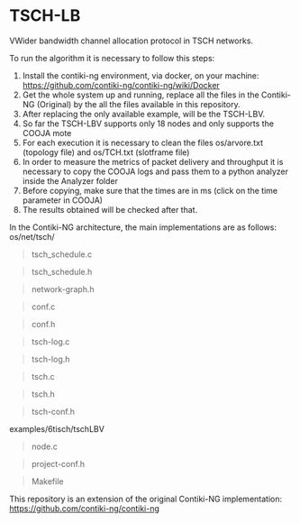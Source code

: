 # TSCH-LB
VWider bandwidth channel allocation protocol in TSCH networks.

To run the algorithm it is necessary to follow this steps:

1) Install the contiki-ng environment, via docker, on your machine: https://github.com/contiki-ng/contiki-ng/wiki/Docker
2) Get the whole system up and running, replace all the files in the Contiki-NG (Original) by the all the files available in this repository.
3) After replacing the only available example, will be the TSCH-LBV.
4) So far the TSCH-LBV supports only 18 nodes and only supports the COOJA mote
5) For each execution it is necessary to clean the files os/arvore.txt (topology file) and os/TCH.txt (slotframe file)
6) In order to measure the metrics of packet delivery and throughput it is necessary to copy the COOJA logs and pass them to a python analyzer inside the Analyzer folder
7) Before copying, make sure that the times are in ms (click on the time parameter in COOJA)
8) The results obtained will be checked after that.

In the Contiki-NG architecture, the main implementations are as follows: os/net/tsch/

> tsch_schedule.c 

> tsch_schedule.h

> network-graph.h

> conf.c

> conf.h

> tsch-log.c

> tsch-log.h

> tsch.c

> tsch.h

> tsch-conf.h

examples/6tisch/tschLBV

> node.c

> project-conf.h

>Makefile  

This repository is an extension of the original Contiki-NG implementation: https://github.com/contiki-ng/contiki-ng

